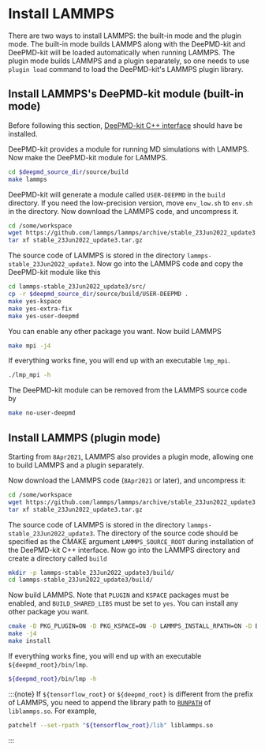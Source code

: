 # Install LAMMPS

There are two ways to install LAMMPS: the built-in mode and the plugin mode. The built-in mode builds LAMMPS along with the DeePMD-kit and DeePMD-kit will be loaded automatically when running LAMMPS. The plugin mode builds LAMMPS and a plugin separately, so one needs to use `plugin load` command to load the DeePMD-kit's LAMMPS plugin library.

## Install LAMMPS's DeePMD-kit module (built-in mode)
Before following this section, [DeePMD-kit C++ interface](install-from-source.md) should have be installed.

DeePMD-kit provides a module for running MD simulations with LAMMPS. Now make the DeePMD-kit module for LAMMPS.

```bash
cd $deepmd_source_dir/source/build
make lammps
```
DeePMD-kit will generate a module called `USER-DEEPMD` in the `build` directory. If you need the low-precision version, move `env_low.sh` to `env.sh` in the directory. Now download the LAMMPS code, and uncompress it.
```bash
cd /some/workspace
wget https://github.com/lammps/lammps/archive/stable_23Jun2022_update3.tar.gz
tar xf stable_23Jun2022_update3.tar.gz
```
The source code of LAMMPS is stored in the directory `lammps-stable_23Jun2022_update3`. Now go into the LAMMPS code and copy the DeePMD-kit module like this
```bash
cd lammps-stable_23Jun2022_update3/src/
cp -r $deepmd_source_dir/source/build/USER-DEEPMD .
make yes-kspace
make yes-extra-fix
make yes-user-deepmd
```
You can enable any other package you want. Now build LAMMPS
```bash
make mpi -j4
```

If everything works fine, you will end up with an executable `lmp_mpi`.
```bash
./lmp_mpi -h
```

The DeePMD-kit module can be removed from the LAMMPS source code by
```bash
make no-user-deepmd
```

## Install LAMMPS (plugin mode)
Starting from `8Apr2021`, LAMMPS also provides a plugin mode, allowing one to build LAMMPS and a plugin separately.

Now download the LAMMPS code (`8Apr2021` or later), and uncompress it:
```bash
cd /some/workspace
wget https://github.com/lammps/lammps/archive/stable_23Jun2022_update3.tar.gz
tar xf stable_23Jun2022_update3.tar.gz
```

The source code of LAMMPS is stored in the directory `lammps-stable_23Jun2022_update3`. The directory of the source code should be specified as the CMAKE argument `LAMMPS_SOURCE_ROOT` during installation of the DeePMD-kit C++ interface. Now go into the LAMMPS directory and create a directory called `build`

```bash
mkdir -p lammps-stable_23Jun2022_update3/build/
cd lammps-stable_23Jun2022_update3/build/
```
Now build LAMMPS. Note that `PLUGIN` and `KSPACE` packages must be enabled, and `BUILD_SHARED_LIBS` must be set to `yes`. You can install any other package you want.
```bash
cmake -D PKG_PLUGIN=ON -D PKG_KSPACE=ON -D LAMMPS_INSTALL_RPATH=ON -D BUILD_SHARED_LIBS=yes -D CMAKE_INSTALL_PREFIX=${deepmd_root} -D CMAKE_INSTALL_LIBDIR=lib -D CMAKE_INSTALL_FULL_LIBDIR=${deepmd_root}/lib ../cmake
make -j4
make install
```

If everything works fine, you will end up with an executable `${deepmd_root}/bin/lmp`.
```bash
${deepmd_root}/bin/lmp -h
```

:::{note}
If `${tensorflow_root}` or `${deepmd_root}` is different from the prefix of LAMMPS, you need to append the library path to [`RUNPATH`](https://man7.org/linux/man-pages/man8/ld.so.8.html) of `liblammps.so`. For example,

```sh
patchelf --set-rpath "${tensorflow_root}/lib" liblammps.so
```
:::
